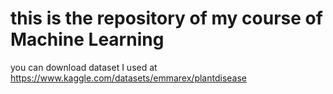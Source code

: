 # this is the repository of my course of Machine Learning

you can download dataset I used at https://www.kaggle.com/datasets/emmarex/plantdisease
